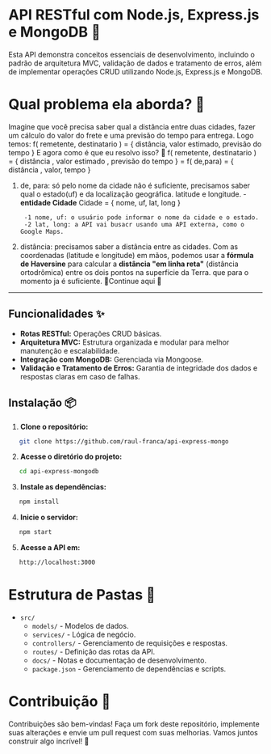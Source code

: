 # API RESTful com Node.js, Express.js e MongoDB 🚀

Esta API demonstra conceitos essenciais de desenvolvimento, incluindo o padrão de arquitetura MVC, validação de dados e tratamento de erros, além de implementar operações CRUD utilizando Node.js, Express.js e MongoDB.  

# Qual problema ela aborda? 🧐

Imagine que você precisa saber qual a distância entre duas cidades, fazer um cálculo do valor do frete e uma previsão do tempo para entrega. Logo temos: f( remetente, destinatario ) = { distância, valor estimado, previsão do tempo }
E agora como é que eu resolvo isso? 🤔
f( remetente, destinatario ) = { distância , valor estimado , previsão do tempo }
=   f( de,para) = { distância , valor, tempo }

1) de, para: só pelo nome da cidade não é suficiente, precisamos saber qual o estado(uf) e da localização geográfica. latitude e longitude.
   -**entidade Cidade**
   Cidade = { nome, uf, lat, long }

        -1 nome, uf: o usuário pode informar o nome da cidade e o estado.
        -2 lat, long: a API vai busacr usando uma API externa, como o Google Maps.

2) distância: precisamos saber a distância entre as cidades.
   Com as coordenadas (latitude e longitude) em mãos, podemos usar a **fórmula de Haversine** para calcular a **distância "em linha reta"** (distância ortodrômica) entre os dois pontos na superfície da Terra. que para o momento ja é suficiente.
   🚧Continue aqui 🚧 

---

## Funcionalidades ✨
- **Rotas RESTful:** Operações CRUD básicas.
- **Arquitetura MVC:** Estrutura organizada e modular para melhor manutenção e escalabilidade.
- **Integração com MongoDB:** Gerenciada via Mongoose.
- **Validação e Tratamento de Erros:** Garantia de integridade dos dados e respostas claras em caso de falhas.

## Instalação 📦

1. **Clone o repositório:**
```bash
   git clone https://github.com/raul-franca/api-express-mongo
```
2. **Acesse o diretório do projeto:**
```bash
   cd api-express-mongodb

```

3. **Instale as dependências:**
```bash
   npm install
```

4. **Inicie o servidor:**
```bash
   npm start
```
5. **Acesse a API em:**
```bash
   http://localhost:3000
```

# Estrutura de Pastas 📁
- `src/`
  - `models/` - Modelos de dados.
  - `services/` - Lógica de negócio.
  - `controllers/` - Gerenciamento de requisições e respostas.
  - `routes/` - Definição das rotas da API.
  - `docs/` - Notas e documentação de desenvolvimento.
  - `package.json` - Gerenciamento de dependências e scripts.

# Contribuição 🤝
Contribuições são bem-vindas! Faça um fork deste repositório, implemente suas alterações e envie um pull request com suas melhorias. Vamos juntos construir algo incrível! 🚀


